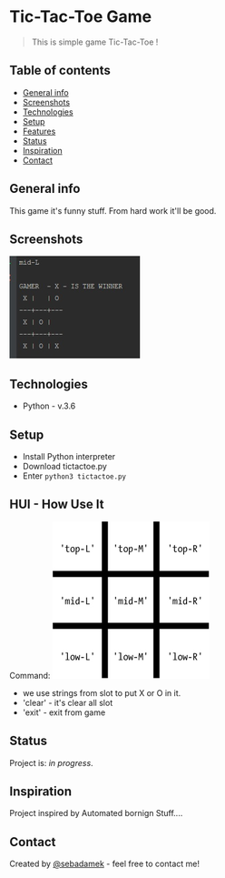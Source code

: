 # Tic-Tac-Toe Game
> This is simple game Tic-Tac-Toe !

## Table of contents
* [General info](#general-info)
* [Screenshots](#screenshots)
* [Technologies](#technologies)
* [Setup](#setup)
* [Features](#features)
* [Status](#status)
* [Inspiration](#inspiration)
* [Contact](#contact)

## General info
This game it's funny stuff. From hard work it'll be good.

## Screenshots
![Example screenshot](./tictactoe.jpg)

## Technologies
* Python - v.3.6


## Setup
* Install Python interpreter
* Download tictactoe.py
* Enter `python3 tictactoe.py`

## HUI - How Use It
Command:
![Slot of the Board](./tictactoe.png)
* we use strings from slot to put X or O in it.
* 'clear' - it's clear all slot 
* 'exit' - exit from game


## Status
Project is: _in progress_.

## Inspiration
Project inspired by Automated bornign Stuff....

## Contact
Created by [@sebadamek](sebadamek@wp.pl) - feel free to contact me!
